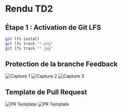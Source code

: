 # Rendu TD2
## Étape 1 : Activation de Git LFS
```bash
git lfs install
git lfs track "*.png"
git lfs track "*.jpg"
```
## Protection de la branche Feedback
![Capture 1](images/capture1.png)
![Capture 2](images/capture2.png)
![Capture 3](images/capture3.png)
## Template de Pull Request
![PR Template](images/capture_pr_template.png)
![PR Template](images/capture4.png)
